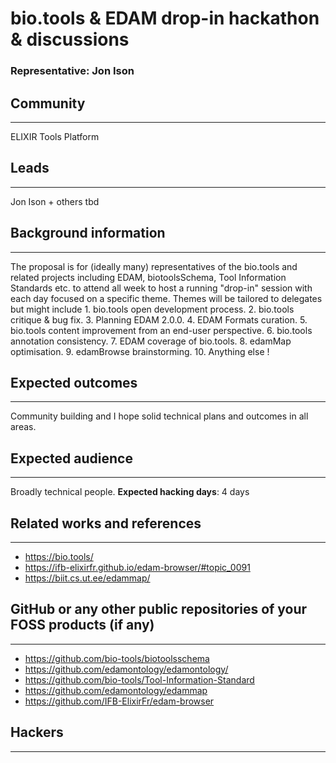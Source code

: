 # bio.tools & EDAM drop-in hackathon & discussions

### Representative: Jon Ison

## Community
---

ELIXIR Tools Platform

## Leads
---
Jon Ison + others tbd

## Background information
---
The proposal is for (ideally many) representatives of the bio.tools and related projects including EDAM, biotoolsSchema, Tool Information Standards etc. to attend all week to host a running "drop-in" session with each day focused on a specific theme.  Themes will be tailored to delegates but might include 1. bio.tools open development process.  2.  bio.tools critique & bug fix.  3. Planning EDAM 2.0.0.   4. EDAM Formats curation.  5. bio.tools content improvement from an end-user perspective.  6. bio.tools annotation consistency.  7. EDAM coverage of bio.tools.  8. edamMap optimisation.  9. edamBrowse brainstorming. 10. Anything else !

## Expected outcomes
---

Community building and I hope solid technical plans and outcomes in all areas.

## Expected audience
---

Broadly technical people.
**Expected hacking days**: 4 days

## Related works and references
---

- https://bio.tools/
- https://ifb-elixirfr.github.io/edam-browser/#topic_0091
- https://biit.cs.ut.ee/edammap/

## GitHub or any other public repositories of your FOSS products (if any)
---

- https://github.com/bio-tools/biotoolsschema
- https://github.com/edamontology/edamontology/
- https://github.com/bio-tools/Tool-Information-Standard
- https://github.com/edamontology/edammap
- https://github.com/IFB-ElixirFr/edam-browser

## Hackers
---


